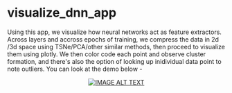 # visualize_dnn_app

Using this app, we visualize how neural networks act as feature extractors. Across layers and accross epochs of training, we compress the data in 2d /3d space using TSNe/PCA/other similar methods, then proceed to visualize them using plotly. We then color code each point and observe cluster formation, and there's also the option of looking up inidividual data point to note outliers. You can look at the demo below - 

<div align="center">
  <a href="https://www.youtube.com/watch?v=Gcj6ArmyZog"><img src="https://imgur.com/a/Ub2rBG6" alt="IMAGE ALT TEXT"></a>
</div>
